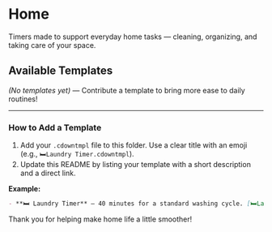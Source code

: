 # Home

Timers made to support everyday home tasks — cleaning, organizing, and taking care of your space.

## Available Templates

*(No templates yet)* — Contribute a template to bring more ease to daily routines!

---

### How to Add a Template

1. Add your `.cdowntmpl` file to this folder. Use a clear title with an emoji (e.g., `🛏️Laundry Timer.cdowntmpl`).
2. Update this README by listing your template with a short description and a direct link.

**Example:**

```markdown
- **🛏️ Laundry Timer** — 40 minutes for a standard washing cycle. [🛏️Laundry Timer.cdowntmpl](🛏️Laundry Timer.cdowntmpl)
```

Thank you for helping make home life a little smoother!
